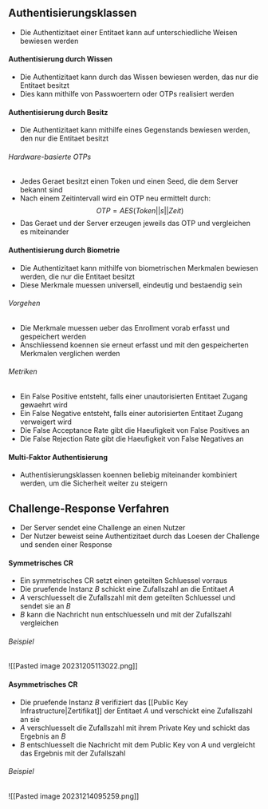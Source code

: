 ## Authentisierungsklassen
- Die Authentizitaet einer Entitaet kann auf unterschiedliche Weisen bewiesen werden
#### Authentisierung durch Wissen
- Die Authentizitaet kann durch das Wissen bewiesen werden, das nur die Entitaet besitzt
- Dies kann mithilfe von Passwoertern oder OTPs realisiert werden
#### Authentisierung durch Besitz
- Die Authentizitaet kann mithilfe eines Gegenstands bewiesen werden, den nur die Entitaet besitzt
###### Hardware-basierte OTPs
- Jedes Geraet besitzt einen Token und einen Seed, die dem Server bekannt sind
- Nach einem Zeitintervall wird ein OTP neu ermittelt durch:
$$OTP = AES(Token||s||Zeit)$$
- Das Geraet und der Server erzeugen jeweils das OTP und vergleichen es miteinander
#### Authentisierung durch Biometrie
- Die Authentizitaet kann mithilfe von biometrischen Merkmalen bewiesen werden, die nur die Entitaet besitzt
- Diese Merkmale muessen universell, eindeutig und bestaendig sein
###### Vorgehen
- Die Merkmale muessen ueber das Enrollment vorab erfasst und gespeichert werden
- Anschliessend koennen sie erneut erfasst und mit den gespeicherten Merkmalen verglichen werden
###### Metriken
- Ein False Positive entsteht, falls einer unautorisierten Entitaet Zugang gewaehrt wird
- Ein False Negative entsteht, falls einer autorisierten Entitaet Zugang verweigert wird
- Die False Acceptance Rate gibt die Haeufigkeit von False Positives an
- Die False Rejection Rate gibt die Haeufigkeit von False Negatives an
#### Multi-Faktor Authentisierung
- Authentisierungsklassen koennen beliebig miteinander kombiniert werden, um die Sicherheit weiter zu steigern
## Challenge-Response Verfahren
- Der Server sendet eine Challenge an einen Nutzer
- Der Nutzer beweist seine Authentizitaet durch das Loesen der Challenge und senden einer Response
#### Symmetrisches CR
- Ein symmetrisches CR setzt einen geteilten Schluessel vorraus
- Die pruefende Instanz $B$ schickt eine Zufallszahl an die Entitaet $A$
- $A$ verschluesselt die Zufallszahl mit dem geteilten Schluessel und sendet sie an $B$
- $B$ kann die Nachricht nun entschluesseln und mit der Zufallszahl vergleichen
###### Beispiel
![[Pasted image 20231205113022.png]]
#### Asymmetrisches CR
- Die pruefende Instanz $B$ verifiziert das [[Public Key Infrastructure|Zertifikat]] der Entitaet $A$ und verschickt eine Zufallszahl an sie
- $A$ verschluesselt die Zufallszahl mit ihrem Private Key und schickt das Ergebnis an $B$
- $B$ entschluesselt die Nachricht mit dem Public Key von $A$ und vergleicht das Ergebnis mit der Zufallszahl
###### Beispiel
![[Pasted image 20231214095259.png]]